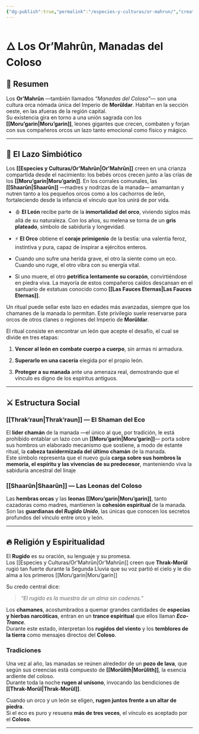 ```yaml
---
{"dg-publish":true,"permalink":"/especies-y-culturas/or-mahrun/","created":"2025-10-12T17:24:00.930-06:00","updated":"2025-10-14T18:00:58.000-06:00"}
---
```


# 🜂 **Los Or’Mahrûn, Manadas del Coloso**

## 🌋 **Resumen**

Los **Or’Mahrûn** —también llamados _“Manadas del Coloso”_— son una cultura orca nómada única del Imperio de **Morûldar**. Habitan en la sección oeste, en las afueras de la región capital.  
Su existencia gira en torno a una unión sagrada con los **[[Moru’garin\|Moru’garin]]**, leones gigantes que crecen, combaten y forjan con sus compañeros orcos un lazo tanto emocional como físico y mágico.

---

## 🦁 **El Lazo Simbiótico**

Los **[[Especies y Culturas/Or'Mahrûn\|Or'Mahrûn]]** creen en una crianza compartida desde el nacimiento: los bebés orcos crecen junto a las crías de los **[[Moru’garin\|Moru’garin]]**. En los corrales comunales, las **[[Shaarûn\|Shaarûn]]** —madres y nodrizas de la manada— amamantan y nutren tanto a los pequeños orcos como a los cachorros de león, fortaleciendo desde la infancia el vínculo que los unirá de por vida.

- 🩸 **El León** recibe parte de la **inmortalidad del orco**, viviendo siglos más allá de su naturaleza. Con los años, su melena se torna de un **gris plateado**, símbolo de sabiduría y longevidad.
    
- ⚡ **El Orco** obtiene el **coraje primigenio** de la bestia: una valentía feroz, instintiva y pura, capaz de inspirar a ejércitos enteros.
    
- Cuando uno sufre una herida grave, el otro la siente como un eco. Cuando uno ruge, el otro vibra con su energía vital.
    
- Si uno muere, el otro **petrifica lentamente su corazón**, convirtiéndose en piedra viva. La mayoría de estos compañeros caídos descansan en el santuario de estatuas conocido como **[[Las Fauces Eternas\|Las Fauces Eternas]]**.


Un ritual puede sellar este lazo en edades más avanzadas, siempre que los chamanes de la manada lo permitan. Este privilegio suele reservarse para orcos de otros clanes o regiones del Imperio de **Morûldar**.

El ritual consiste en encontrar un león que acepte el desafío, el cual se divide en tres etapas:

1. **Vencer al león en combate cuerpo a cuerpo**, sin armas ni armadura.
    
2. **Superarlo en una cacería** elegida por el propio león.
    
3. **Proteger a su manada** ante una amenaza real, demostrando que el vínculo es digno de los espíritus antiguos.

---

## ⚔️ **Estructura Social**

### **[[Thrak’raun\|Thrak’raun]] — El Shaman del Eco**

El **líder chamán** de la manada —el único al que, por tradición, le está prohibido entablar un lazo con un **[[Moru’garin\|Moru’garin]]**— porta sobre sus hombros un elaborado mecanismo que sostiene, a modo de estante ritual, la **cabeza taxidermizada del último chamán** de la manada.  
Este símbolo representa que el nuevo guía **carga sobre sus hombros la memoria, el espíritu y las vivencias de su predecesor**, manteniendo viva la sabiduría ancestral del linaje
### **[[Shaarûn\|Shaarûn]] — Las Leonas del Coloso**

Las **hembras orcas** y las **leonas [[Moru’garin\|Moru’garin]]**, tanto cazadoras como madres, mantienen la **cohesión espiritual** de la manada.  
Son las **guardianas del _Rugido Unido_**, las únicas que conocen los secretos profundos del vínculo entre orco y león.

---

## 🔥 **Religión y Espiritualidad**

El **Rugido** es su oración, su lenguaje y su promesa.  
Los [[Especies y Culturas/Or'Mahrûn\|Or'Mahrûn]] creen que **Thrak-Morûl** rugió tan fuerte durante la Segunda Lluvia que su voz partió el cielo y le dio alma a los primeros [[Moru’garin\|Moru’garin]]

Su credo central dice:

> _“El rugido es la muestra de un alma sin cadenas.”_

Los **chamanes**, acostumbrados a quemar grandes cantidades de **especias y hierbas narcóticas**, entran en un **trance espiritual** que ellos llaman **_Eco-Trance_**.  
Durante este estado, interpretan los **rugidos del viento** y los **temblores de la tierra** como mensajes directos del **Coloso**.

### **Tradiciones**
Una vez al año, las manadas se reúnen alrededor de un **pozo de lava**, que según sus creencias está compuesto de **[[Morûlith\|Morûlith]]**, la esencia ardiente del coloso.  
Durante toda la noche **rugen al unísono**, invocando las bendiciones de **[[Thrak-Morûl\|Thrak-Morûl]]**.

Cuando un orco y un león se eligen, **rugen juntos frente a un altar de piedra**.  
Si el eco es puro y resuena **más de tres veces**, el vínculo es aceptado por el **Coloso**.


---
